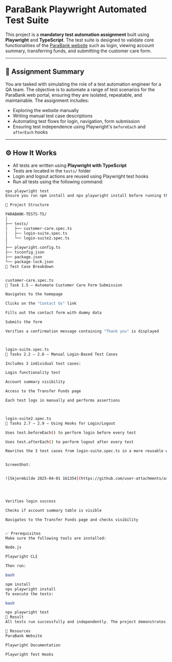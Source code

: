 # ParaBank Playwright Automated Test Suite

This project is a **mandatory test automation assignment** built using **Playwright** and **TypeScript**. The test suite is designed to validate core functionalities of the [ParaBank website](https://parabank.parasoft.com/parabank/index.htm) such as login, viewing account summary, transferring funds, and submitting the customer care form.

---

## 📌 Assignment Summary

You are tasked with simulating the role of a test automation engineer for a QA team. The objective is to automate a range of test scenarios for the ParaBank web portal, ensuring they are isolated, repeatable, and maintainable. The assignment includes:

- Exploring the website manually
- Writing manual test case descriptions
- Automating test flows for login, navigation, form submission
- Ensuring test independence using Playwright's `beforeEach` and `afterEach` hooks

---

## ⚙️ How It Works

- All tests are written using **Playwright with TypeScript**
- Tests are located in the `tests/` folder
- Login and logout actions are reused using Playwright test hooks
- Run all tests using the following command:

```bash
npx playwright test
Ensure you run npm install and npx playwright install before running the tests.

📁 Project Structure

PARABANK-TESTS-TS/
│
├── tests/
│   ├── customer-care.spec.ts
│   ├── login-suite.spec.ts
│   └── login-suite2.spec.ts
│
├── playwright.config.ts
├── tsconfig.json
├── package.json
└── package-lock.json
🧪 Test Case Breakdown


customer-care.spec.ts
📌 Task 1.5 – Automate Customer Care Form Submission

Navigates to the homepage

Clicks on the "Contact Us" link

Fills out the contact form with dummy data

Submits the form

Verifies a confirmation message containing "Thank you" is displayed



login-suite.spec.ts
📌 Tasks 2.2 – 2.6 – Manual Login-Based Test Cases

Includes 3 individual test cases:

Login functionality test

Account summary visibility

Access to the Transfer Funds page

Each test logs in manually and performs assertions



login-suite2.spec.ts
📌 Tasks 2.7 – 2.9 – Using Hooks for Login/Logout

Uses test.beforeEach() to perform login before every test

Uses test.afterEach() to perform logout after every test

Rewrites the 3 test cases from login-suite.spec.ts in a more reusable way:


ScreenShot:


![Skjermbilde 2025-04-01 161354](https://github.com/user-attachments/assets/e50af9d4-481e-42f2-9ce3-3d4758541f35)




Verifies login success

Checks if account summary table is visible

Navigates to the Transfer Funds page and checks visibility


✅ Prerequisites
Make sure the following tools are installed:

Node.js

Playwright CLI

Then run:

bash

npm install
npx playwright install
To execute the tests:

bash

npx playwright test
🎉 Result
All tests run successfully and independently. The project demonstrates how to write automated browser tests for a real-world banking website while applying good practices like test isolation and hook-based setup/teardown.

🔗 Resources
ParaBank Website

Playwright Documentation

Playwright Test Hooks
